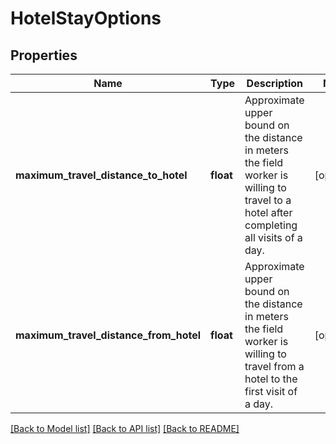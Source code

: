# HotelStayOptions

## Properties
Name | Type | Description | Notes
------------ | ------------- | ------------- | -------------
**maximum_travel_distance_to_hotel** | **float** | Approximate upper bound on the distance in meters the field worker is willing to travel to a hotel after completing all visits of a day. | [optional] 
**maximum_travel_distance_from_hotel** | **float** | Approximate upper bound on the distance in meters the field worker is willing to travel from a hotel to the first visit of a day. | [optional] 

[[Back to Model list]](../../README.md#documentation-for-models) [[Back to API list]](../../README.md#documentation-for-api-endpoints) [[Back to README]](../../README.md)

